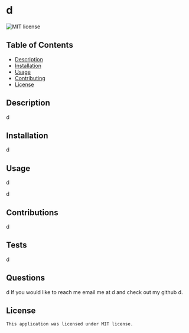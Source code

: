 # d
  ![MIT license](https://img.shields.io/badge/license-MIT-blue)

  ## Table of Contents
  - [Description](#description)
  - [Installation](#installation)
  - [Usage](#usage)
  - [Contributing](#contributing)
  - [License](#license)

  ## Description
  d

  ## Installation
  d

  ## Usage
  d

  d

  ## Contributions
  d

  ## Tests
  d

  ## Questions
  d
  If you would like to reach me email me at d and check out my github d.

  ## License
    
    This application was licensed under MIT license.
